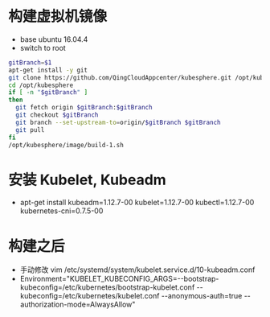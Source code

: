 # 构建虚拟机镜像

* base ubuntu 16.04.4
* switch to root 

```bash
gitBranch=$1
apt-get install -y git
git clone https://github.com/QingCloudAppcenter/kubesphere.git /opt/kubesphere
cd /opt/kubesphere
if [ -n "$gitBranch" ]
then
  git fetch origin $gitBranch:$gitBranch
  git checkout $gitBranch
  git branch --set-upstream-to=origin/$gitBranch $gitBranch
  git pull
fi
/opt/kubesphere/image/build-1.sh

```

# 安装 Kubelet, Kubeadm

- apt-get install kubeadm=1.12.7-00 kubelet=1.12.7-00 kubectl=1.12.7-00 kubernetes-cni=0.7.5-00

# 构建之后
- 手动修改 vim /etc/systemd/system/kubelet.service.d/10-kubeadm.conf
- Environment="KUBELET_KUBECONFIG_ARGS=--bootstrap-kubeconfig=/etc/kubernetes/bootstrap-kubelet.conf --kubeconfig=/etc/kubernetes/kubelet.conf --anonymous-auth=true --authorization-mode=AlwaysAllow"
